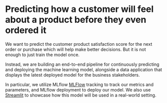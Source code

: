 # Predicting how a customer will feel about a product before they even ordered it

We want to predict the customer product satisfaction score for the next order or purchase which will help make better decisions. But it is not enough to just train the model once.

Instead, we are building an end-to-end pipeline for continuously predicting and deploying the machine learning model, alongside a data application that displays the latest deployed model for the business stakeholders.

In particular, we utilize MLflow [MLFlow](https://mlflow.org/) tracking to track our metrics and parameters, and MLflow deployment to deploy our model. We also use [Streamlit](https://streamlit.io/) to showcase how this model will be used in a real-world setting.
